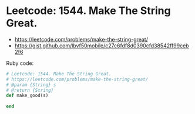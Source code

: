 # Leetcode: 1544. Make The String Great.

- https://leetcode.com/problems/make-the-string-great/
- https://gist.github.com/lbvf50mobile/c27c6fdf8d0390cfd38542ff99ceb2f6


Ruby code:
```Ruby
# Leetcode: 1544. Make The String Great.
# https://leetcode.com/problems/make-the-string-great/
# @param {String} s
# @return {String}
def make_good(s)
    
end
```